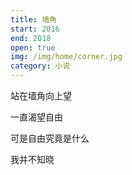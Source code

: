 ```yaml
---
title: 墙角
start: 2016
end: 2018
open: true
img: /img/home/corner.jpg
category: 小说
---
```


站在墙角向上望

一直渴望自由

可是自由究竟是什么

我并不知晓
